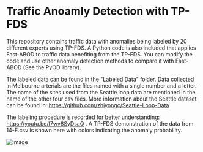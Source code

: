 # Traffic Anoamly Detection with TP-FDS
This repository contains traffic data with anomalies being labeled by 20 different experts using TP-FDS. 
A Python code is also included that applies Fast-ABOD to traffic data benefiting from the TP-FDS. You can modify the code and use other anomaly detection methods to compare it with Fast-ABOD (See the PyOD library).

The labeled data can be found in the "Labeled Data" folder. Data collected in Melbourne arterials are the files named with a single number and a letter. 
The name of the sites used from the Seattle loop data are mentioned in the name of the other four csv files. 
More information about the Seattle dataset can be found in: https://github.com/zhiyongc/Seattle-Loop-Data 

The labeling procedure is recorded for better understanding: https://youtu.be/I7wv8SyDsaQ .
A TP-FDS demonstration of the data from 14-E.csv is shown here with colors indicating the anomaly probability.

![image](https://user-images.githubusercontent.com/112522995/207738766-6141bff3-89c7-4d29-bc87-699cfd137e17.png)
